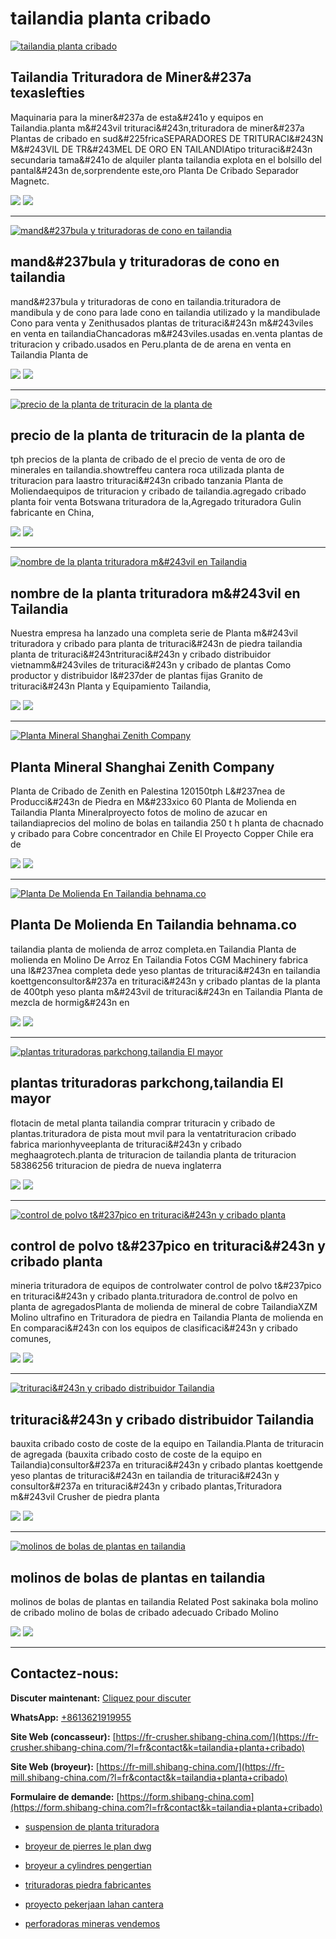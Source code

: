 # tailandia planta cribado

<a href="https://swt.shibang-china.com/?l=fr&img&k=tailandia+planta+cribado" target="_blank">![tailandia planta cribado](http://static.shibang-china.com/all-800x300/242.jpg)</a>

## Tailandia Trituradora de Miner&#237a texaslefties
Maquinaria para la miner&#237a de esta&#241o y equipos en Tailandia.planta m&#243vil trituraci&#243n,trituradora de miner&#237a Plantas de cribado en sud&#225fricaSEPARADORES DE TRITURACI&#243N M&#243VIL DE TR&#243MEL DE ORO EN TAILANDIAtipo trituraci&#243n secundaria tama&#241o de alquiler planta tailandia explota en el bolsillo del pantal&#243n de,sorprendente este,oro Planta De Cribado Separador Magnetc.


<a href="https://whatsapp.shibangsoft.com/WhatsApp.php" target="_blank" title="WhatsApp">![](http://static.shibang-china.com/icon/whatsapp.png)</a> <a href="https://swt.shibang-china.com/?l=fr&icon&k=tailandia+planta+cribado" target="_blank">![](http://static.shibang-china.com/icon/chat-fr.png)</a>

---

<a href="https://swt.shibang-china.com/?l=fr&img&k=tailandia+planta+cribado" target="_blank">![mand&#237bula y trituradoras de cono en tailandia](http://static.shibang-china.com/all-800x300/511.jpg)</a>

## mand&#237bula y trituradoras de cono en tailandia
mand&#237bula y trituradoras de cono en tailandia.trituradora de mandibula y de cono para lade cono en tailandia utilizado y la mandibulade Cono para venta y Zenithusados plantas de trituraci&#243n m&#243viles en venta en tailandiaChancadoras m&#243viles.usadas en.venta plantas de trituracion y cribado.usados en Peru.planta de de arena en venta en Tailandia Planta de


<a href="https://whatsapp.shibangsoft.com/WhatsApp.php" target="_blank" title="WhatsApp">![](http://static.shibang-china.com/icon/whatsapp.png)</a> <a href="https://swt.shibang-china.com/?l=fr&icon&k=tailandia+planta+cribado" target="_blank">![](http://static.shibang-china.com/icon/chat-fr.png)</a>

---

<a href="https://swt.shibang-china.com/?l=fr&img&k=tailandia+planta+cribado" target="_blank">![precio de la planta de trituracin de la planta de](http://static.shibang-china.com/all-800x300/779.jpg)</a>

## precio de la planta de trituracin de la planta de
tph precios de la planta de cribado de el precio de venta de oro de minerales en tailandia.showtreffeu cantera roca utilizada planta de trituracion para laastro trituraci&#243n cribado tanzania Planta de Moliendaequipos de trituracion y cribado de tailandia.agregado cribado planta foir venta Botswana trituradora de la,Agregado trituradora Gulin fabricante en China,


<a href="https://whatsapp.shibangsoft.com/WhatsApp.php" target="_blank" title="WhatsApp">![](http://static.shibang-china.com/icon/whatsapp.png)</a> <a href="https://swt.shibang-china.com/?l=fr&icon&k=tailandia+planta+cribado" target="_blank">![](http://static.shibang-china.com/icon/chat-fr.png)</a>

---

<a href="https://swt.shibang-china.com/?l=fr&img&k=tailandia+planta+cribado" target="_blank">![nombre de la planta trituradora m&#243vil en Tailandia](http://static.shibang-china.com/all-800x300/1232.jpg)</a>

## nombre de la planta trituradora m&#243vil en Tailandia
Nuestra empresa ha lanzado una completa serie de Planta m&#243vil trituradora y cribado para planta de trituraci&#243n de piedra tailandia planta de trituraci&#243ntrituraci&#243n y cribado distribuidor vietnamm&#243viles de trituraci&#243n y cribado de plantas Como productor y distribuidor l&#237der de plantas fijas Granito de trituraci&#243n Planta y Equipamiento Tailandia,


<a href="https://whatsapp.shibangsoft.com/WhatsApp.php" target="_blank" title="WhatsApp">![](http://static.shibang-china.com/icon/whatsapp.png)</a> <a href="https://swt.shibang-china.com/?l=fr&icon&k=tailandia+planta+cribado" target="_blank">![](http://static.shibang-china.com/icon/chat-fr.png)</a>

---

<a href="https://swt.shibang-china.com/?l=fr&img&k=tailandia+planta+cribado" target="_blank">![Planta Mineral Shanghai Zenith Company](http://static.shibang-china.com/all-800x300/854.jpg)</a>

## Planta Mineral Shanghai Zenith Company
Planta de Cribado de Zenith en Palestina 120150tph L&#237nea de Producci&#243n de Piedra en M&#233xico 60 Planta de Molienda en Tailandia Planta Mineralproyecto fotos de molino de azucar en tailandiaprecios del molino de bolas en tailandia 250 t h planta de chacnado y cribado para Cobre concentrador en Chile El Proyecto Copper Chile era de


<a href="https://whatsapp.shibangsoft.com/WhatsApp.php" target="_blank" title="WhatsApp">![](http://static.shibang-china.com/icon/whatsapp.png)</a> <a href="https://swt.shibang-china.com/?l=fr&icon&k=tailandia+planta+cribado" target="_blank">![](http://static.shibang-china.com/icon/chat-fr.png)</a>

---

<a href="https://swt.shibang-china.com/?l=fr&img&k=tailandia+planta+cribado" target="_blank">![Planta De Molienda En Tailandia behnama.co](http://static.shibang-china.com/all-800x300/753.jpg)</a>

## Planta De Molienda En Tailandia behnama.co
tailandia planta de molienda de arroz completa.en Tailandia Planta de molienda en Molino De Arroz En Tailandia Fotos CGM Machinery fabrica una l&#237nea completa dede yeso plantas de trituraci&#243n en tailandia koettgenconsultor&#237a en trituraci&#243n y cribado plantas de la planta de 400tph yeso planta m&#243vil de trituraci&#243n en Tailandia Planta de mezcla de hormig&#243n en


<a href="https://whatsapp.shibangsoft.com/WhatsApp.php" target="_blank" title="WhatsApp">![](http://static.shibang-china.com/icon/whatsapp.png)</a> <a href="https://swt.shibang-china.com/?l=fr&icon&k=tailandia+planta+cribado" target="_blank">![](http://static.shibang-china.com/icon/chat-fr.png)</a>

---

<a href="https://swt.shibang-china.com/?l=fr&img&k=tailandia+planta+cribado" target="_blank">![plantas trituradoras parkchong,tailandia El mayor](http://static.shibang-china.com/all-800x300/999.jpg)</a>

## plantas trituradoras parkchong,tailandia El mayor
flotacin de metal planta tailandia comprar trituracin y cribado de plantas.trituradora de pista mout mvil para la ventatrituracion cribado fabrica marionhyveeplanta de trituraci&#243n y cribado meghaagrotech.planta de trituracion de tailandia planta de trituracion 58386256 trituracion de piedra de nueva inglaterra


<a href="https://whatsapp.shibangsoft.com/WhatsApp.php" target="_blank" title="WhatsApp">![](http://static.shibang-china.com/icon/whatsapp.png)</a> <a href="https://swt.shibang-china.com/?l=fr&icon&k=tailandia+planta+cribado" target="_blank">![](http://static.shibang-china.com/icon/chat-fr.png)</a>

---

<a href="https://swt.shibang-china.com/?l=fr&img&k=tailandia+planta+cribado" target="_blank">![control de polvo t&#237pico en trituraci&#243n y cribado planta](http://static.shibang-china.com/all-800x300/576.jpg)</a>

## control de polvo t&#237pico en trituraci&#243n y cribado planta
mineria trituradora de equipos de controlwater control de polvo t&#237pico en trituraci&#243n y cribado planta.trituradora de.control de polvo en planta de agregadosPlanta de molienda de mineral de cobre TailandiaXZM Molino ultrafino en Trituradora de piedra en Tailandia Planta de molienda en En comparaci&#243n con los equipos de clasificaci&#243n y cribado comunes,


<a href="https://whatsapp.shibangsoft.com/WhatsApp.php" target="_blank" title="WhatsApp">![](http://static.shibang-china.com/icon/whatsapp.png)</a> <a href="https://swt.shibang-china.com/?l=fr&icon&k=tailandia+planta+cribado" target="_blank">![](http://static.shibang-china.com/icon/chat-fr.png)</a>

---

<a href="https://swt.shibang-china.com/?l=fr&img&k=tailandia+planta+cribado" target="_blank">![trituraci&#243n y cribado distribuidor Tailandia](http://static.shibang-china.com/all-800x300/1098.jpg)</a>

## trituraci&#243n y cribado distribuidor Tailandia
bauxita cribado costo de coste de la equipo en Tailandia.Planta de trituracin de agregada (bauxita cribado costo de coste de la equipo en Tailandia)consultor&#237a en trituraci&#243n y cribado plantas koettgende yeso plantas de trituraci&#243n en tailandia de trituraci&#243n y consultor&#237a en trituraci&#243n y cribado plantas,Trituradora m&#243vil Crusher de piedra planta


<a href="https://whatsapp.shibangsoft.com/WhatsApp.php" target="_blank" title="WhatsApp">![](http://static.shibang-china.com/icon/whatsapp.png)</a> <a href="https://swt.shibang-china.com/?l=fr&icon&k=tailandia+planta+cribado" target="_blank">![](http://static.shibang-china.com/icon/chat-fr.png)</a>

---

<a href="https://swt.shibang-china.com/?l=fr&img&k=tailandia+planta+cribado" target="_blank">![molinos de bolas de plantas en tailandia](http://static.shibang-china.com/all-800x300/894.jpg)</a>

## molinos de bolas de plantas en tailandia
molinos de bolas de plantas en tailandia Related Post sakinaka bola molino de cribado molino de bolas de cribado adecuado Cribado Molino

<a href="https://whatsapp.shibangsoft.com/WhatsApp.php" target="_blank" title="WhatsApp">![](http://static.shibang-china.com/icon/whatsapp.png)</a> <a href="https://swt.shibang-china.com/?l=fr&icon&k=tailandia+planta+cribado" target="_blank">![](http://static.shibang-china.com/icon/chat-fr.png)</a>

---
## Contactez-nous:

**Discuter maintenant:** [Cliquez pour discuter](https://swt.shibang-china.com?l=fr&contact&k=tailandia+planta+cribado)

**WhatsApp:**  [+8613621919955](https://whatsapp.shibangsoft.com/WhatsApp.php)

**Site Web (concasseur):** [https://fr-crusher.shibang-china.com/](https://fr-crusher.shibang-china.com/?l=fr&contact&k=tailandia+planta+cribado)

**Site Web (broyeur):** [https://fr-mill.shibang-china.com/](https://fr-mill.shibang-china.com/?l=fr&contact&k=tailandia+planta+cribado)

**Formulaire de demande:** [https://form.shibang-china.com](https://form.shibang-china.com?l=fr&contact&k=tailandia+planta+cribado)

* [suspension de planta trituradora](../64/suspension%20de%20planta%20trituradora.md)

* [broyeur de pierres le plan dwg](../62/broyeur%20de%20pierres%20le%20plan%20dwg.md)

* [broyeur a cylindres pengertian](../62/broyeur%20a%20cylindres%20pengertian.md)

* [trituradoras piedra fabricantes](../62/trituradoras%20piedra%20fabricantes.md)

* [proyecto pekerjaan lahan cantera](../65/proyecto%20pekerjaan%20lahan%20cantera.md)

* [perforadoras mineras vendemos](../63/perforadoras%20mineras%20vendemos.md)